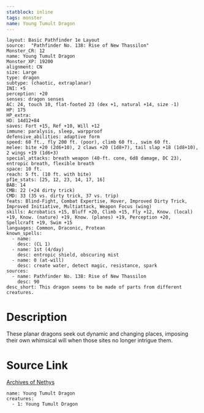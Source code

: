 ```yaml
---
statblock: inline
tags: monster
name: Young Tumult Dragon
---
```

```statblock
layout: Basic Pathfinder 1e Layout
source:  "Pathfinder No. 138: Rise of New Thassilon"
Monster_CR: 12
name: Young Tumult Dragon
Monster_XP: 19200
alignment: CN
size: Large
type: dragon
subtype: (chaotic, extraplanar)
INI: +5
perception: +20
senses: dragon senses
AC: 24, touch 10, flat-footed 23 (dex +1, natural +14, size -1)
HP: 175
HP_extra: 
HD: 14d12+84
saves: Fort +15, Ref +10, Will +12
immune: paralysis, sleep, warpproof
defensive_abilities: adaptive form
speed: 60 ft., fly 200 ft. (poor), climb 60 ft., swim 60 ft.
melee: bite +20 (2d6+10), 2 claws +20 (1d8+7), tail slap +18 (1d8+10), 2 wings +19 (1d6+3)
special_attacks: breath weapon (40-ft. cone, 6d8 damage, DC 23), entropic breath, flexible breath
space: 10 ft.
reach: 5 ft. (10 ft. with bite)
pf1e_stats: [25, 12, 23, 14, 17, 16]
BAB: 14
CMB: 22 (+24 dirty trick)
CMD: 33 (35 vs. dirty trick, 37 vs. trip)
feats: Blind-Fight, Combat Expertise, Hover, Improved Dirty Trick, Improved Initiative, Multiattack, Weapon Focus (wing)
skills: Acrobatics +15, Bluff +20, Climb +15, Fly +12, Know. (local) +19, Know. (nature) +19, Know. (planes) +19, Perception +20, Spellcraft +19, Swim +15
languages: Common, Draconic, Protean
known_spells:
  - name:
    desc: (CL 1)
  - name: 1st (4/day)
    desc: entropic shield, obscuring mist
  - name: 0 (at-will)
    desc: create water, detect magic, resistance, spark
sources:
  - name: Pathfinder No. 138: Rise of New Thassilon
    desc: 90
desc_short: This dragon seems to be made of parts from different creatures.
```
# Description
These planar dragons seek out dynamic and changing places, imposing their own whimsical will when those sites no longer intrigue them.
# Source Link
[Archives of Nethys](https://aonprd.com/MonsterDisplay.aspx?ItemName=Young%20Tumult%20Dragon)
```encounter-table
name: Young Tumult Dragon
creatures:
  - 1: Young Tumult Dragon
```
